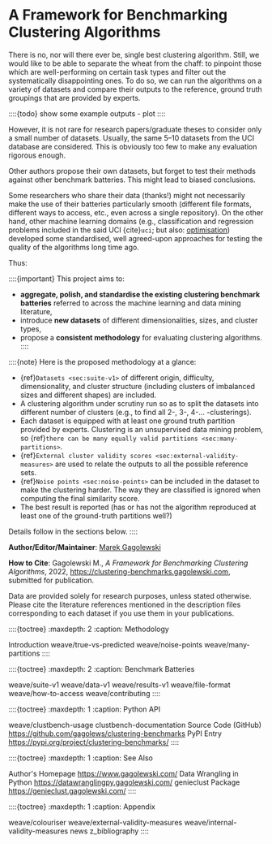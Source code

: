 A Framework for Benchmarking Clustering Algorithms
==================================================

<!--
::::{epigraph}
**Genie finds meaningful clusters and is fast even on large data sets.**
::::
-->

<!--
.. image:: _static/img/genie_toy_example.png
    :class: img-right-align-always
    :alt: Genie
    :width: 128px
-->

There is no, nor will there ever be, single best clustering algorithm.
Still, we would like to be able to separate the wheat from the chaff:
to pinpoint those which are well-performing on certain task types
and filter out the systematically disappointing ones.
To do so, we can run the algorithms on a variety of datasets
and compare their outputs to the reference, ground truth groupings
that are provided by experts.

::::{todo}
show some example outputs - plot
::::

However, it is not rare for research papers/graduate theses to consider
only a small number of datasets. Usually, the same 5–10 datasets from
the UCI database are considered.
This is obviously too few to make any evaluation rigorous enough.

Other authors propose their own datasets, but forget to test their methods
against other benchmark batteries. This might lead to biased conclusions.

Some researchers who share their data (thanks!) might not necessarily
make the use of their batteries particularly smooth
(different file formats, different ways to access, etc.,
even across a single repository).
On the other hand, other machine learning domains
(e.g., classification and regression problems included in the said UCI
{cite}`uci`; but also: [optimisation](https://en.wikipedia.org/wiki/Test_functions_for_optimization))
developed some standardised, well agreed-upon approaches for testing
the quality of the algorithms long time ago.

Thus:

::::{important}
This project aims to:

* **aggregate, polish, and standardise the existing clustering
    benchmark batteries** referred to across the machine learning
    and data mining literature,
* introduce **new datasets** of different dimensionalities,
    sizes, and cluster types,
* propose a **consistent methodology** for evaluating clustering
    algorithms.
::::


::::{note}
Here is the proposed methodology at a glance:

* {ref}`Datasets <sec:suite-v1>` of different origin,
    difficulty, dimensionality, and cluster structure (including clusters
    of imbalanced sizes and different shapes) are included.
* A clustering algorithm under scrutiny run so as to split the datasets into
    different number of clusters (e.g., to find all 2-, 3-, 4-... -clusterings).
* Each dataset is equipped with at least one ground truth partition
    provided by experts. Clustering is an unsupervised data mining problem, so
    {ref}`there can be many equally valid partitions <sec:many-partitions>`.
* {ref}`External cluster validity scores <sec:external-validity-measures>`
    are used to relate the outputs to all the possible reference sets.
* {ref}`Noise points <sec:noise-points>` can be included in the dataset
    to make the clustering harder. The way they are classified
    is ignored when computing the final similarity score.
* The best result is reported (has or has not the algorithm
    reproduced at least one of the ground-truth partitions well?)

Details follow in the sections below.
::::



**Author/Editor/Maintainer**:
[Marek Gagolewski](https://www.gagolewski.com)

**How to Cite**:
Gagolewski M., *A Framework for Benchmarking Clustering Algorithms*, 2022, <https://clustering-benchmarks.gagolewski.com>, submitted for publication.

Data are provided solely for research purposes, unless stated otherwise.
Please cite the literature references mentioned in the description files
corresponding to each dataset if you use them in your publications.




::::{toctree}
:maxdepth: 2
:caption: Methodology

Introduction <self>
weave/true-vs-predicted
weave/noise-points
weave/many-partitions
::::


::::{toctree}
:maxdepth: 2
:caption: Benchmark Batteries

weave/suite-v1
weave/data-v1
weave/results-v1
weave/file-format
weave/how-to-access
weave/contributing
::::

::::{toctree}
:maxdepth: 1
:caption: Python API

weave/clustbench-usage
clustbench-documentation
Source Code (GitHub) <https://github.com/gagolews/clustering-benchmarks>
PyPI Entry <https://pypi.org/project/clustering-benchmarks/>
::::


::::{toctree}
:maxdepth: 1
:caption: See Also

Author's Homepage <https://www.gagolewski.com/>
Data Wrangling in Python <https://datawranglingpy.gagolewski.com/>
genieclust Package <https://genieclust.gagolewski.com/>
::::


::::{toctree}
:maxdepth: 1
:caption: Appendix

weave/colouriser
weave/external-validity-measures
weave/internal-validity-measures
news
z_bibliography
::::
